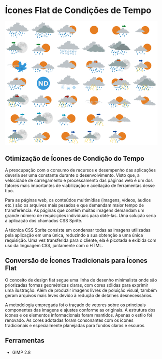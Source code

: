 # Ícones Flat de Condições de Tempo

![CSS Sprite dos Ícones Flat](https://raw.githubusercontent.com/mpsacademico/ptflaticon/master/css-sprite/m/m.png)

## Otimização de Ícones de Condição do Tempo  

A preocupação com o consumo de recursos e desempenho das aplicações deveria ser uma constante durante o desenvolvimento. Visto que, a velocidade de carregamento e processamento das páginas web é um dos fatores mais importantes de viabilização e aceitação de ferramentas desse tipo.  

Para as páginas web, os conteúdos multimídias (imagens, vídeos, áudios etc.) são os arquivos mais pesados e que demandam maior tempo de transferência. As páginas que contêm muitas imagens demandam um grande número de requisições individuais para obtê-las. Uma solução seria a aplicação dos chamados CSS Sprite.  

A técnica CSS Sprite consiste em condensar todas as imagens utilizadas pela aplicação em uma única, reduzindo a sua obtenção a uma única requisição. Uma vez transferida para o cliente, ela é picotada e exibida com uso da linguagem CSS, juntamente com o HTML.

## Conversão de Ícones Tradicionais para Ícones Flat

O conceito de design flat segue uma linha de desenho minimalista onde são priorizadas formas geométricas claras, com cores sólidas para exprimir uma ilustração. Além de produzir imagens livres de poluição visual, também geram arquivos mais leves devido à redução de detalhes desnecessários.

A metodologia empregada foi o traçado de vetores sobre os principais componentes das imagens e ajustes conforme as originais. A estrutura dos ícones e os elementos informacionais foram mantidos. Apenas o estilo foi renovado. As cores adotadas foram consonantes com os ícones tradicionais e especialmente planejadas para fundos claros e escuros. 

## Ferramentas

- GIMP 2.8
